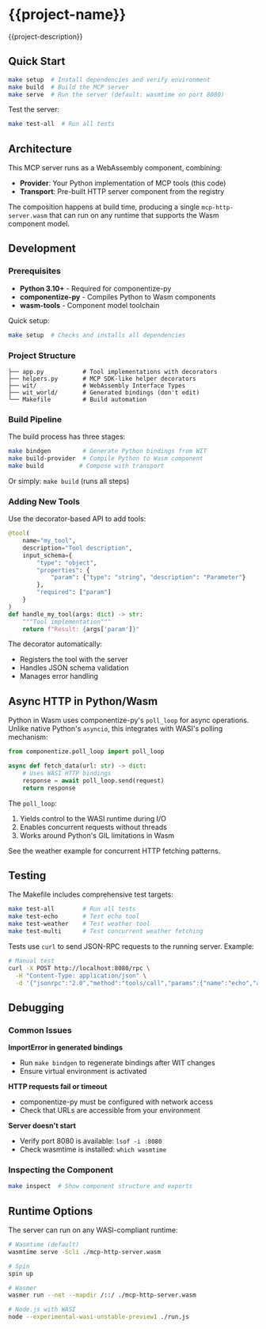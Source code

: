 # {{project-name}}

{{project-description}}

## Quick Start

```bash
make setup  # Install dependencies and verify environment
make build  # Build the MCP server
make serve  # Run the server (default: wasmtime on port 8080)
```

Test the server:
```bash
make test-all  # Run all tests
```

## Architecture

This MCP server runs as a WebAssembly component, combining:
- **Provider**: Your Python implementation of MCP tools (this code)
- **Transport**: Pre-built HTTP server component from the registry

The composition happens at build time, producing a single `mcp-http-server.wasm` that can run on any runtime that supports the Wasm component model.

## Development

### Prerequisites

- **Python 3.10+** - Required for componentize-py
- **componentize-py** - Compiles Python to Wasm components
- **wasm-tools** - Component model toolchain

Quick setup:
```bash
make setup  # Checks and installs all dependencies
```

### Project Structure

```
├── app.py           # Tool implementations with decorators
├── helpers.py       # MCP SDK-like helper decorators
├── wit/             # WebAssembly Interface Types
├── wit_world/       # Generated bindings (don't edit)
└── Makefile         # Build automation
```

### Build Pipeline

The build process has three stages:

```bash
make bindgen         # Generate Python bindings from WIT
make build-provider  # Compile Python to Wasm component
make build          # Compose with transport
```

Or simply: `make build` (runs all steps)

### Adding New Tools

Use the decorator-based API to add tools:

```python
@tool(
    name="my_tool",
    description="Tool description",
    input_schema={
        "type": "object",
        "properties": {
            "param": {"type": "string", "description": "Parameter"}
        },
        "required": ["param"]
    }
)
def handle_my_tool(args: dict) -> str:
    """Tool implementation"""
    return f"Result: {args['param']}"
```

The decorator automatically:
- Registers the tool with the server
- Handles JSON schema validation
- Manages error handling

## Async HTTP in Python/Wasm

Python in Wasm uses componentize-py's `poll_loop` for async operations. Unlike native Python's `asyncio`, this integrates with WASI's polling mechanism:

```python
from componentize.poll_loop import poll_loop

async def fetch_data(url: str) -> dict:
    # Uses WASI HTTP bindings
    response = await poll_loop.send(request)
    return response
```

The `poll_loop`:
1. Yields control to the WASI runtime during I/O
2. Enables concurrent requests without threads
3. Works around Python's GIL limitations in Wasm

See the weather example for concurrent HTTP fetching patterns.

## Testing

The Makefile includes comprehensive test targets:

```bash
make test-all        # Run all tests
make test-echo       # Test echo tool
make test-weather    # Test weather tool  
make test-multi      # Test concurrent weather fetching
```

Tests use `curl` to send JSON-RPC requests to the running server. Example:

```bash
# Manual test
curl -X POST http://localhost:8080/rpc \
  -H "Content-Type: application/json" \
  -d '{"jsonrpc":"2.0","method":"tools/call","params":{"name":"echo","arguments":{"message":"Hello"}},"id":1}'
```

## Debugging

### Common Issues

**ImportError in generated bindings**
- Run `make bindgen` to regenerate bindings after WIT changes
- Ensure virtual environment is activated

**HTTP requests fail or timeout**
- componentize-py must be configured with network access
- Check that URLs are accessible from your environment

**Server doesn't start**
- Verify port 8080 is available: `lsof -i :8080`
- Check wasmtime is installed: `which wasmtime`

### Inspecting the Component

```bash
make inspect  # Show component structure and exports
```

## Runtime Options

The server can run on any WASI-compliant runtime:

```bash
# Wasmtime (default)
wasmtime serve -Scli ./mcp-http-server.wasm

# Spin
spin up

# Wasmer
wasmer run --net --mapdir /::/ ./mcp-http-server.wasm

# Node.js with WASI
node --experimental-wasi-unstable-preview1 ./run.js
```